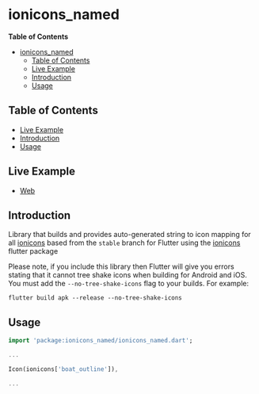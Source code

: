 # ionicons_named

<!-- START doctoc generated TOC please keep comment here to allow auto update -->
<!-- DON'T EDIT THIS SECTION, INSTEAD RE-RUN doctoc TO UPDATE -->
**Table of Contents**

- [ionicons_named](#ionicons_named)
  - [Table of Contents](#table-of-contents)
  - [Live Example](#live-example)
  - [Introduction](#introduction)
  - [Usage](#usage)

<!-- END doctoc generated TOC please keep comment here to allow auto update -->


## Table of Contents

* [Live Example](#live-example)
* [Introduction](#introduction)
* [Usage](#usage)


## Live Example

* [Web](https://peiffer-innovations.github.io/ionicons_named/web/index.html#/)


## Introduction

Library that builds and provides auto-generated string to icon mapping for all [ionicons](https://ionic.io/ionicons) based from the `stable` branch for Flutter using the [ionicons](https://pub.dev/packages/ionicons) flutter package

Please note, if you include this library then Flutter will give you errors stating that it cannot tree shake icons when building for Android and iOS.  You must add the `--no-tree-shake-icons` flag to your builds.  For example:

```
flutter build apk --release --no-tree-shake-icons
```


## Usage

```dart
import 'package:ionicons_named/ionicons_named.dart';

...

Icon(ionicons['boat_outline']),

...

```